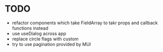 # TODO
- refactor components which take FieldArray to takr props and callback functions instead
- use useDialog across app
- replace circle flags with custom
- try to use pagination provided by MUI

